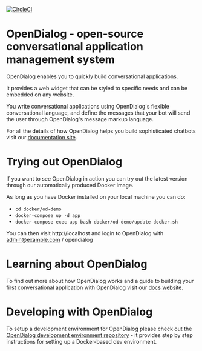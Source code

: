 
[![CircleCI](https://circleci.com/gh/opendialogai/opendialog/tree/master.svg?style=svg&circle-token=aefbfc509382266413d6667a1aef451c7bf82f22)](https://circleci.com/gh/opendialogai/opendialog/tree/master)

# OpenDialog - open-source conversational application management system 

OpenDialog enables you to quickly build conversational applications. 

It provides a web widget that can be styled to specific needs and can be embedded on any website. 

You write conversational applications using OpenDialog's flexible conversational language, and define the messages that your bot will send the user through OpenDialog's message markup language. 

For all the details of how OpenDialog helps you build sophisticated chatbots visit our [documentation site](https://docs.opendialog.ai).

# Trying out OpenDialog

If you want to see OpenDialog in action you can try out the latest version through our automatically produced Docker image. 

As long as you have Docker installed on your local machine you can do:
- `cd docker/od-demo`
- `docker-compose up -d app`
- `docker-compose exec app bash docker/od-demo/update-docker.sh`

You can then visit http://localhost and login to OpenDialog with admin@example.com / opendialog

# Learning about OpenDialog

To find out more about how OpenDialog works and a guide to building your first conversational application with OpenDialog visit our [docs website](https://docs.opendialog.ai). 

# Developing with OpenDialog

To setup a development environment for OpenDialog please check out the [OpenDialog development environment repository](https://github.com/opendialogai/opendialog-dev-environment) - it provides step by step instructions for setting up a Docker-based dev environment.  

